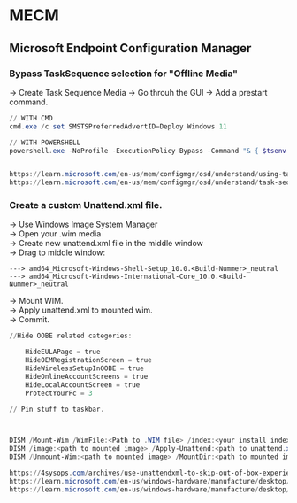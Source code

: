 # MECM
## Microsoft Endpoint Configuration Manager

### Bypass TaskSequence selection for "Offline Media"
-> Create Task Sequence Media
-> Go throuh the GUI
-> Add a prestart command.

```powershell
// WITH CMD
cmd.exe /c set SMSTSPreferredAdvertID=Deploy Windows 11

// WITH POWERSHELL
powershell.exe -NoProfile -ExecutionPolicy Bypass -Command "& { $tsenv = New-Object -COMObject Microsoft.SMS.TSEnvironment; $tsenv.Value('SMSTSPreferredAdvertID') = 'Deploy Windows 11' }"


https://learn.microsoft.com/en-us/mem/configmgr/osd/understand/using-task-sequence-variables
https://learn.microsoft.com/en-us/mem/configmgr/osd/understand/task-sequence-variables
```

### Create a custom Unattend.xml file.
-> Use Windows Image System Manager   
-> Open your .wim media   
-> Create new unattend.xml file in the middle window   
-> Drag to middle window:   
```
---> amd64_Microsoft-Windows-Shell-Setup_10.0.<Build-Nummer>_neutral   
---> amd64_Microsoft-Windows-International-Core_10.0.<Build-Nummer>_neutral   
```
-> Mount WIM.   
-> Apply unattend.xml to mounted wim.   
-> Commit.   

```powershell
//Hide OOBE related categories:

    HideEULAPage = true
    HideOEMRegistrationScreen = true
    HideWirelessSetupInOOBE = true
    HideOnlineAccountScreens = true
    HideLocalAccountScreen = true
	ProtectYourPc = 3 

// Pin stuff to taskbar.



DISM /Mount-Wim /WimFile:<Path to .WIM file> /index:<your install index> MountDir:<path to mount dir>
DISM /image:<path to mounted image> /Apply-Unattend:<path to unattend.xml>
DISM /Unmount-Wim:<path to mounted image> /MountDir:<path to mounted image> /Commit 

https://4sysops.com/archives/use-unattendxml-to-skip-out-of-box-experience-oobe-when-installing-windows-11/
https://learn.microsoft.com/en-us/windows-hardware/manufacture/desktop/windows-setup-automation-overview?view=windows-11
https://learn.microsoft.com/en-us/windows-hardware/manufacture/desktop/windows-setup-automation-overview?view=windows-11#implicit-answer-file-search-order
```

